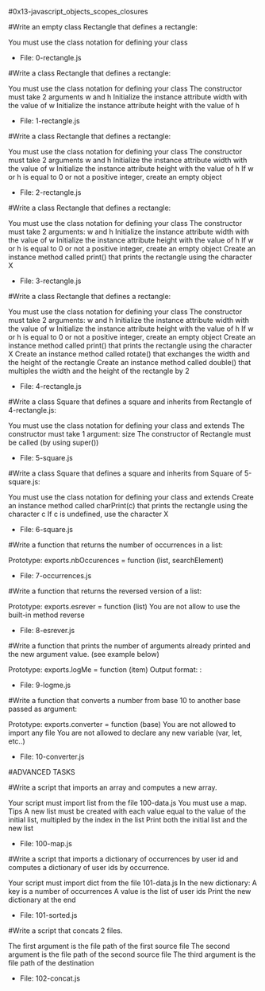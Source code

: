 #0x13-javascript_objects_scopes_closures

#Write an empty class Rectangle that defines a rectangle:

You must use the class notation for defining your class

* File: 0-rectangle.js

#Write a class Rectangle that defines a rectangle:

You must use the class notation for defining your class
The constructor must take 2 arguments w and h
Initialize the instance attribute width with the value of w
Initialize the instance attribute height with the value of h

* File: 1-rectangle.js

#Write a class Rectangle that defines a rectangle:

You must use the class notation for defining your class
The constructor must take 2 arguments w and h
Initialize the instance attribute width with the value of w
Initialize the instance attribute height with the value of h
If w or h is equal to 0 or not a positive integer, create an empty object

* File: 2-rectangle.js

#Write a class Rectangle that defines a rectangle:

You must use the class notation for defining your class
The constructor must take 2 arguments: w and h
Initialize the instance attribute width with the value of w
Initialize the instance attribute height with the value of h
If w or h is equal to 0 or not a positive integer, create an empty object
Create an instance method called print() that prints the rectangle using the character X

* File: 3-rectangle.js

#Write a class Rectangle that defines a rectangle:

You must use the class notation for defining your class
The constructor must take 2 arguments: w and h
Initialize the instance attribute width with the value of w
Initialize the instance attribute height with the value of h
If w or h is equal to 0 or not a positive integer, create an empty object
Create an instance method called print() that prints the rectangle using the character X
Create an instance method called rotate() that exchanges the width and the height of the rectangle
Create an instance method called double() that multiples the width and the height of the rectangle by 2

* File: 4-rectangle.js

#Write a class Square that defines a square and inherits from Rectangle of 4-rectangle.js:

You must use the class notation for defining your class and extends
The constructor must take 1 argument: size
The constructor of Rectangle must be called (by using super())

* File: 5-square.js

#Write a class Square that defines a square and inherits from Square of 5-square.js:

You must use the class notation for defining your class and extends
Create an instance method called charPrint(c) that prints the rectangle using the character c
If c is undefined, use the character X

* File: 6-square.js

#Write a function that returns the number of occurrences in a list:

Prototype: exports.nbOccurences = function (list, searchElement)

* File: 7-occurrences.js

#Write a function that returns the reversed version of a list:

Prototype: exports.esrever = function (list)
You are not allow to use the built-in method reverse

* File: 8-esrever.js

#Write a function that prints the number of arguments already printed and the new argument value. (see example below)

Prototype: exports.logMe = function (item)
Output format: <number arguments already printed>: <current argument value>

* File: 9-logme.js

#Write a function that converts a number from base 10 to another base passed as argument:

Prototype: exports.converter = function (base)
You are not allowed to import any file
You are not allowed to declare any new variable (var, let, etc..)

* File: 10-converter.js

#ADVANCED TASKS

#Write a script that imports an array and computes a new array.

Your script must import list from the file 100-data.js
You must use a map. Tips
A new list must be created with each value equal to the value of the initial list, multipled by the index in the list
Print both the initial list and the new list

* File: 100-map.js

#Write a script that imports a dictionary of occurrences by user id and computes a dictionary of user ids by occurrence.

Your script must import dict from the file 101-data.js
In the new dictionary:
A key is a number of occurrences
A value is the list of user ids
Print the new dictionary at the end

* File: 101-sorted.js

#Write a script that concats 2 files.

The first argument is the file path of the first source file
The second argument is the file path of the second source file
The third argument is the file path of the destination

* File: 102-concat.js
